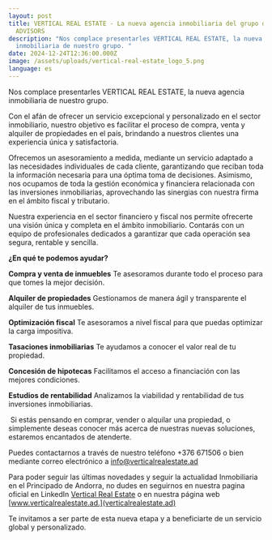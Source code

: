 ```yaml
---
layout: post
title: VERTICAL REAL ESTATE - La nueva agencia inmobiliaria del grupo de SUMMIT
  ADVISORS
description: "Nos complace presentarles VERTICAL REAL ESTATE, la nueva agencia
  inmobiliaria de nuestro grupo. "
date: 2024-12-24T12:36:00.000Z
image: /assets/uploads/vertical-real-estate_logo_5.png
language: es
---
```

Nos complace presentarles VERTICAL REAL ESTATE, la nueva agencia inmobiliaria de nuestro grupo. 

Con el afán de ofrecer un servicio excepcional y personalizado en el sector inmobiliario, nuestro objetivo es facilitar el proceso de compra, venta y alquiler de propiedades en el país, brindando a nuestros clientes una experiencia única y satisfactoria.

Ofrecemos un asesoramiento a medida, mediante un servicio adaptado a las necesidades individuales de cada cliente, garantizando que reciban toda la información necesaria para una óptima toma de decisiones. Asimismo, nos ocupamos de toda la gestión económica y financiera relacionada con las inversiones inmobiliarias, aprovechando las sinergias con nuestra firma en el ámbito fiscal y tributario. 

Nuestra experiencia en el sector financiero y fiscal nos permite ofrecerte una visión única y completa en el ámbito inmobiliario. Contarás con un equipo de profesionales dedicados a garantizar que cada operación sea segura, rentable y sencilla.

**¿En qué te podemos ayudar?**

**Compra y venta de inmuebles**
Te asesoramos durante todo el proceso para que tomes la mejor decisión.

**Alquiler de propiedades**
Gestionamos de manera ágil y transparente el alquiler de tus inmuebles.

**Optimización fiscal**
Te asesoramos a nivel fiscal para que puedas optimizar la carga impositiva.

**Tasaciones inmobiliarias**
Te ayudamos a conocer el valor real de tu propiedad.

**Concesión de hipotecas**
Facilitamos el acceso a financiación con las mejores condiciones.

**Estudios de rentabilidad**
Analizamos la viabilidad y rentabilidad de tus inversiones inmobiliarias.

 Si estás pensando en comprar, vender o alquilar una propiedad, o simplemente deseas conocer más acerca de nuestras nuevas soluciones, estaremos encantados de atenderte. 

Puedes contactarnos a través de nuestro teléfono +376 671506 o bien mediante correo electrónico a [info@verticalrealestate.ad](mailto:info@verticalrealestate.ad)

Para poder seguir las últimas novedades y seguir la actualidad Inmobiliaria en el Principado de Andorra, no dudes en seguirnos en nuestra pagina oficial en LinkedIn [Vertical Real Estate](https://www.linkedin.com/company/vertical-real-estate-and/) o en nuestra página  web [www.verticalrealestate.ad.](verticalrealestate.ad)

[](www.verticalrealestate.ad)[](https://www.verticalrealestate.ad/)[](https://www.linkedin.com/company/vertical-real-estate-and/)[](https://www.linkedin.com/company/vertical-real-estate-and/)
Te invitamos a ser parte de esta nueva etapa y a beneficiarte de un servicio global y personalizado.
